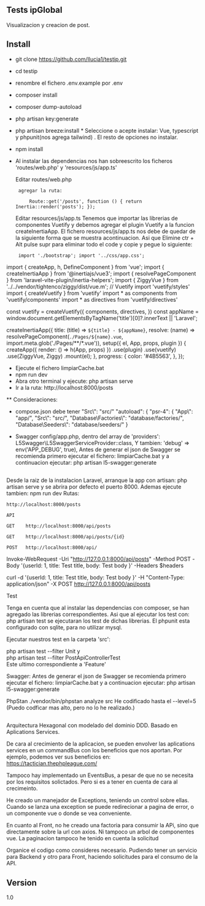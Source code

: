 ## Tests ipGlobal
Visualizacion y creacion de post.

## Install
 - git clone https://github.com/llucia1/testip.git
 - cd testip
 - renombre el fichero .env.example por .env
 - composer install
 - composer dump-autoload
 - php artisan key:generate
 - php artisan breeze:install 
        * Seleccione o acepte instalar: Vue, typescript y phpunit(nos agrega tailwind) . El resto de opciones no instalar.
 - npm install

 


 - Al instalar las dependencias nos han sobreescrito los ficheros 'routes/web.php' y 'resources/js/app.ts'
 
    Editar routes/web.php
 
        agregar la ruta:
 
            Route::get('/posts', function () { return Inertia::render('posts'); });
 

    Editar resources/js/app.ts
       Tenemos que importar las librerias de componentes Vuetify y debemos agregar el plugin Vuetify a la funcion createInertiaApp.
       El fichero resources/js/app.ts nos debe de quedar de la siguiente forma que se muestra acontinuacion. Asi que Elimine ctr + Alt pulse supr para eliminar todo el code y copie y pegue lo siguiente:

        import './bootstrap'; import '../css/app.css';

import { createApp, h, DefineComponent } from 'vue';
import { createInertiaApp } from '@inertiajs/vue3';
import { resolvePageComponent } from 'laravel-vite-plugin/inertia-helpers';
import { ZiggyVue } from '../../vendor/tightenco/ziggy/dist/vue.m';
// Vuetify
import 'vuetify/styles'
import { createVuetify } from 'vuetify'
import * as components from 'vuetify/components'
import * as directives from 'vuetify/directives'

const vuetify = createVuetify({
  components,
  directives,
})
const appName = window.document.getElementsByTagName('title')[0]?.innerText || 'Laravel';

createInertiaApp({
    title: (title) => `${title} - ${appName}`,
    resolve: (name) => resolvePageComponent(`./Pages/${name}.vue`, import.meta.glob<DefineComponent>('./Pages/**/*.vue')),
    setup({ el, App, props, plugin }) {
        createApp({ render: () => h(App, props) })
            .use(plugin)
            .use(vuetify)
            .use(ZiggyVue, Ziggy)
            .mount(el);
    },
    progress: {
        color: '#4B5563',
    },
});



 - Ejecute el fichero limpiarCache.bat
 - npm run dev
 - Abra otro terminal y ejecute: php artisan serve
 - Ir a la ruta: http://localhost:8000/posts

    
    
** Consideraciones:
- compose.json debe tener "Src\\": "src/"
    "autoload": {
        "psr-4": {
            "App\\": "app/",
            "Src\\": "src/",
            "Database\\Factories\\": "database/factories/",
            "Database\\Seeders\\": "database/seeders/"
        }
    
- Swagger
 config/app.php, dentro del array de 'providers':
    L5Swagger\L5SwaggerServiceProvider::class,
 Y tambien: 'debug' => env('APP_DEBUG', true),
 Antes de generar el json de Swagger se recomienda primero ejecutar el fichero: limpiarCache.bat 
 y a continuacion ejecutar:
 php artisan l5-swagger:generate


## 
Desde la raiz de la instalacion Laravel, arranque la app con artisan: php artisan serve y se abrira por defecto el puerto 8000.
Ademas ejecute tambien: npm run dev
Rutas:

    http://localhost:8000/posts

    API

    GET    http://localhost:8000/api/posts

    GET    http://localhost:8000/api/posts/{id}

    POST   http://localhost:8000/api/


Invoke-WebRequest -Uri "http://127.0.0.1:8000/api/posts" -Method POST -Body '{userId: 1, title: Test title, body: Test body }' -Headers $headers

curl -d '{userId: 1, title: Test title, body: Test body }' -H "Content-Type: application/json" -X POST http://127.0.0.1:8000/api/posts


Test

Tenga en cuenta que al instalar las dependencias con composer, se han agregado las librerias correspondientes. Asi que al ejecutar los test con: php artisan test se ejecutaran los test de dichas librerias. El phpunit esta configurado con sqlite, para no utilizar mysql.



Ejecutar nuestros test en la carpeta 'src':

 
php artisan test --filter Unit 
 y  
 php artisan test --filter PostApiControllerTest  
 Este ultimo correspondiente a 'Feature'


Swagger: 
Antes de generar el json de Swagger se recomienda primero ejecutar el fichero: limpiarCache.bat 
 y a continuacion ejecutar:
 php artisan l5-swagger:generate

 PhpStan
 ./vendor/bin/phpstan analyze src 
 He codificado hasta el --level=5 (Puedo codficar mas alto, pero no lo he realizado.)

## 
Arquitectura Hexagonal con modelado del dominio DDD.
Basado en Aplications Services. 

De cara al crecimiento de la aplicacion, se pueden envolver las aplications services en un commandBus con los beneficios que nos aportan. Por ejemplo, podemos ver sus beneficios en: https://tactician.thephpleague.com/

Tampoco hay implementado un EventsBus, a pesar de que no se necesita por los requisitos solictados. Pero si es a tener en cuenta de cara al crecimeinto.

He creado un manejador de Exceptions, teniendo un control sobre ellas. Cuando se lanza una exception se puede redirecionar a pagina de error, o un componente vue o donde se vea conveniente.

En cuanto al Front, no he creado una factoria para consumir la APi, sino que directamente sobre la url con axios. Ni tampoco un arbol de componentes vue.
La paginacion tampoco he tenido en cuenta la solicitud 

Organice el codigo como consideres necesario. Pudiendo tener un servicio para Backend y otro para Front, haciendo solicitudes para el consumo de la API.






## Version
1.0

